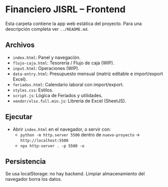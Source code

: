 # Financiero JISRL – Frontend

Esta carpeta contiene la app web estática del proyecto. Para una descripción completa ver `../README.md`.

## Archivos

- `index.html`: Panel y navegación.
- `flujo-caja.html`: Tesorería / Flujo de caja (WIP).
- `input.html`: Operaciones (WIP).
- `data-entry.html`: Presupuesto mensual (matriz editable e import/export Excel).
- `feriados.html`: Calendario laboral con import/export.
- `styles.css`: Estilos.
- `script.js`: Lógica de Feriados y utilidades.
- `vendor/xlsx.full.min.js`: Librería de Excel (SheetJS).

## Ejecutar

- Abrir `index.html` en el navegador, o servir con:
  - `python -m http.server 5500` dentro de `nuevo-proyecto` → `http://localhost:5500`
  - `npx http-server . -p 5500 -o`

## Persistencia

Se usa localStorage: no hay backend. Limpiar almacenamiento del navegador borra los datos.


